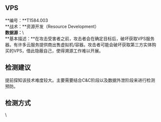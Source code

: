 ## VPS  
**编号：**T1584.003  
**战术：**资源开发（Resource Development）  
**数据源：**\  
**基本描述：**在攻击受害者之前，攻击者会在确定目标后，破坏获取VPS服务器。有许多云服务提供商出售虚拟机/容器。攻击者可能会破坏获取第三方实体购买的VPS，借此隐蔽自己，使得溯源工作难以开展。  
## 检测建议  
提前探知该技术难度较大。主要需要结合C&C阶段以及数据外泄阶段来进行检测预防。  
## 检测方式  
\